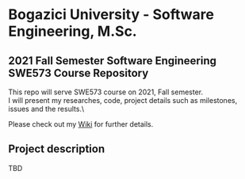 # Bogazici University - Software Engineering, M.Sc. 
## 2021 Fall Semester Software Engineering SWE573 Course Repository

This repo will serve SWE573 course on 2021, Fall semester. \
I will present my researches, code,  project details such as milestones, issues and the results.\

Please check out my [Wiki](https://github.com/anilkilickaplan/2021FallSwe573/wiki) for further details.

## Project description
TBD
